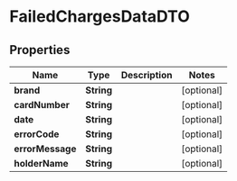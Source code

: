 # FailedChargesDataDTO

## Properties
Name | Type | Description | Notes
------------ | ------------- | ------------- | -------------
**brand** | **String** |  |  [optional]
**cardNumber** | **String** |  |  [optional]
**date** | **String** |  |  [optional]
**errorCode** | **String** |  |  [optional]
**errorMessage** | **String** |  |  [optional]
**holderName** | **String** |  |  [optional]
